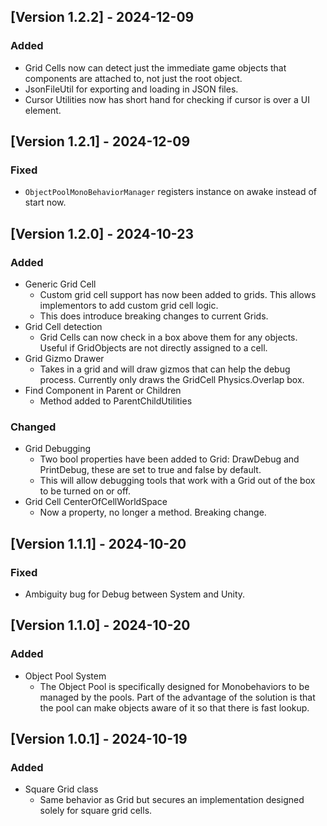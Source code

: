 ## [Version 1.2.2] - 2024-12-09

### Added
- Grid Cells now can detect just the immediate game objects that components are attached to, not just the root object.
- JsonFileUtil for exporting and loading in JSON files.
- Cursor Utilities now has short hand for checking if cursor is over a UI element.

## [Version 1.2.1] - 2024-12-09

### Fixed
- `ObjectPoolMonoBehaviorManager` registers instance on awake instead of start now.

## [Version 1.2.0] - 2024-10-23

### Added
- Generic Grid Cell
	- Custom grid cell support has now been added to grids. This allows implementors to add custom grid cell logic.
	- This does introduce breaking changes to current Grids.
- Grid Cell detection
    - Grid Cells can now check in a box above them for any objects. Useful if GridObjects are not directly assigned to a cell.
- Grid Gizmo Drawer
	- Takes in a grid and will draw gizmos that can help the debug process. Currently only draws the GridCell Physics.Overlap box.
- Find Component in Parent or Children
	- Method added to ParentChildUtilities

### Changed
- Grid Debugging
	- Two bool properties have been added to Grid: DrawDebug and PrintDebug, these are set to true and false by default.
	- This will allow debugging tools that work with a Grid out of the box to be turned on or off.
- Grid Cell CenterOfCellWorldSpace
	- Now a property, no longer a method. Breaking change.

## [Version 1.1.1] - 2024-10-20

### Fixed
- Ambiguity bug for Debug between System and Unity.

## [Version 1.1.0] - 2024-10-20

### Added
- Object Pool System
	- The Object Pool is specifically designed for Monobehaviors to be managed by the pools. Part of the advantage of the solution is that the pool can make objects aware of it so that there is fast lookup.

## [Version 1.0.1] - 2024-10-19

### Added
- Square Grid class
	- Same behavior as Grid but secures an implementation designed solely for square grid cells.